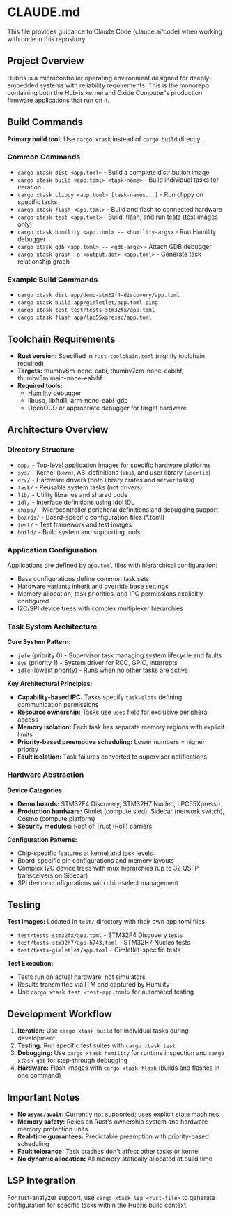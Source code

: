 # CLAUDE.md

This file provides guidance to Claude Code (claude.ai/code) when working with code in this repository.

## Project Overview

Hubris is a microcontroller operating environment designed for deeply-embedded systems with reliability requirements. This is the monorepo containing both the Hubris kernel and Oxide Computer's production firmware applications that run on it.

## Build Commands

**Primary build tool:** Use `cargo xtask` instead of `cargo build` directly.

### Common Commands

- `cargo xtask dist <app.toml>` - Build a complete distribution image
- `cargo xtask build <app.toml> <task-name>` - Build individual tasks for iteration
- `cargo xtask clippy <app.toml> [task-names...]` - Run clippy on specific tasks
- `cargo xtask flash <app.toml>` - Build and flash to connected hardware
- `cargo xtask test <app.toml>` - Build, flash, and run tests (test images only)
- `cargo xtask humility <app.toml> -- <humility-args>` - Run Humility debugger
- `cargo xtask gdb <app.toml> -- <gdb-args>` - Attach GDB debugger
- `cargo xtask graph -o <output.dot> <app.toml>` - Generate task relationship graph

### Example Build Commands

- `cargo xtask dist app/demo-stm32f4-discovery/app.toml`
- `cargo xtask build app/gimletlet/app.toml ping`
- `cargo xtask test test/tests-stm32fx/app.toml`
- `cargo xtask flash app/lpc55xpresso/app.toml`

## Toolchain Requirements

- **Rust version:** Specified in `rust-toolchain.toml` (nightly toolchain required)
- **Targets:** thumbv6m-none-eabi, thumbv7em-none-eabihf, thumbv8m.main-none-eabihf
- **Required tools:**
  - [Humility](https://github.com/oxidecomputer/humility) debugger
  - libusb, libftdi1, arm-none-eabi-gdb
  - OpenOCD or appropriate debugger for target hardware

## Architecture Overview

### Directory Structure

- `app/` - Top-level application images for specific hardware platforms
- `sys/` - Kernel (`kern`), ABI definitions (`abi`), and user library (`userlib`)
- `drv/` - Hardware drivers (both library crates and server tasks)
- `task/` - Reusable system tasks (not drivers)
- `lib/` - Utility libraries and shared code
- `idl/` - Interface definitions using Idol IDL
- `chips/` - Microcontroller peripheral definitions and debugging support
- `boards/` - Board-specific configuration files (*.toml)
- `test/` - Test framework and test images
- `build/` - Build system and supporting tools

### Application Configuration

Applications are defined by `app.toml` files with hierarchical configuration:
- Base configurations define common task sets
- Hardware variants inherit and override base settings
- Memory allocation, task priorities, and IPC permissions explicitly configured
- I2C/SPI device trees with complex multiplexer hierarchies

### Task System Architecture

**Core System Pattern:**
- `jefe` (priority 0) - Supervisor task managing system lifecycle and faults
- `sys` (priority 1) - System driver for RCC, GPIO, interrupts
- `idle` (lowest priority) - Runs when no other tasks are active

**Key Architectural Principles:**
- **Capability-based IPC:** Tasks specify `task-slots` defining communication permissions
- **Resource ownership:** Tasks use `uses` field for exclusive peripheral access
- **Memory isolation:** Each task has separate memory regions with explicit limits
- **Priority-based preemptive scheduling:** Lower numbers = higher priority
- **Fault isolation:** Task failures converted to supervisor notifications

### Hardware Abstraction

**Device Categories:**
- **Demo boards:** STM32F4 Discovery, STM32H7 Nucleo, LPC55Xpresso
- **Production hardware:** Gimlet (compute sled), Sidecar (network switch), Cosmo (compute platform)
- **Security modules:** Root of Trust (RoT) carriers

**Configuration Patterns:**
- Chip-specific features at kernel and task levels
- Board-specific pin configurations and memory layouts
- Complex I2C device trees with mux hierarchies (up to 32 QSFP transceivers on Sidecar)
- SPI device configurations with chip-select management

## Testing

**Test Images:** Located in `test/` directory with their own app.toml files
- `test/tests-stm32fx/app.toml` - STM32F4 Discovery tests
- `test/tests-stm32h7/app-h743.toml` - STM32H7 Nucleo tests
- `test/tests-gimletlet/app.toml` - Gimletlet-specific tests

**Test Execution:**
- Tests run on actual hardware, not simulators
- Results transmitted via ITM and captured by Humility
- Use `cargo xtask test <test-app.toml>` for automated testing

## Development Workflow

1. **Iteration:** Use `cargo xtask build` for individual tasks during development
2. **Testing:** Run specific test suites with `cargo xtask test`
3. **Debugging:** Use `cargo xtask humility` for runtime inspection and `cargo xtask gdb` for step-through debugging
4. **Hardware:** Flash images with `cargo xtask flash` (builds and flashes in one command)

## Important Notes

- **No `async/await`:** Currently not supported; uses explicit state machines
- **Memory safety:** Relies on Rust's ownership system and hardware memory protection units
- **Real-time guarantees:** Predictable preemption with priority-based scheduling
- **Fault tolerance:** Task crashes don't affect other tasks or kernel
- **No dynamic allocation:** All memory statically allocated at build time

## LSP Integration

For rust-analyzer support, use `cargo xtask lsp <rust-file>` to generate configuration for specific tasks within the Hubris build context.